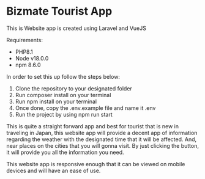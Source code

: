 <h1>Bizmate Tourist App</h1>
<p>This is Website app is created using Laravel and VueJS</p>

Requirements:
<ul>
    <li>PHP8.1</li>
    <li>Node v18.0.0</li>
    <li>npm 8.6.0</li>
</ul>

In order to set this up follow the steps below:
<ol>
    <li>Clone the repository to your designated folder</li>
    <li>Run composer install on your terminal</li>
    <li>Run npm install on your terminal</li>
    <li>Once done, copy the .env.example file and name it .env</li>
    <li>Run the project by using npm run start</li>
</ol>

This is quite a straight forward app and best for tourist that is new in traveling in Japan, this website app will provide a decent app of information regarding the weather with the designated time that it will be affected.
And, near places on the cities that you will gonna visit. By just clicking the button, it will provide you all the information you need.

This website app is responsive enough that it can be viewed on mobile devices and will have an ease of use.
